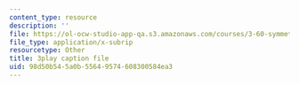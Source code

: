 ```yaml
---
content_type: resource
description: ''
file: https://ol-ocw-studio-app-qa.s3.amazonaws.com/courses/3-60-symmetry-structure-and-tensor-properties-of-materials-fall-2005/98d50b545a0b55649574608300584ea3_pi1IagGYJ3E.vtt
file_type: application/x-subrip
resourcetype: Other
title: 3play caption file
uid: 98d50b54-5a0b-5564-9574-608300584ea3
---
```

